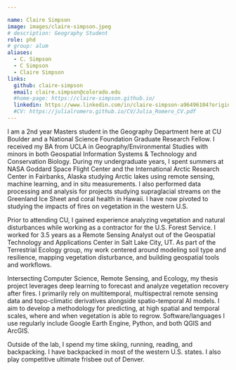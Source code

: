 ```yaml
---

name: Claire Simpson
image: images/claire-simpson.jpeg
# description: Geography Student
role: phd
# group: alum
aliases:
  - C. Simpson
  - C Simpson
  - Claire Simpson
links:
  github: claire-simpson
  email: claire.simpson@colorado.edu
  #home-page: https://claire-simpson.github.io/
  linkedin: https://www.linkedin.com/in/claire-simpson-a96496104?original_referer=https%3A%2F%2Fwww.google.com%2F
  #CV: https://julialromero.github.io/CV/Julia_Romero_CV.pdf
---
```


I am a 2nd year Masters student in the Geography Department here at CU Boulder and a National Science Foundation Graduate Research Fellow. I received my BA from UCLA in Geography/Environmental Studies with minors in both Geospatial Information Systems & Technology and Conservation Biology. During my undergraduate years, I spent summers at NASA Goddard Space Flight Center and the International Arctic Research Center in Fairbanks, Alaska studying Arctic lakes using remote sensing, machine learning, and in situ measurements. I also performed data processing and analysis for projects studying supraglacial streams on the Greenland Ice Sheet and coral health in Hawaii. I have now pivoted to studying the impacts of fires on vegetation in the western U.S. 

Prior to attending CU, I gained experience analyzing vegetation and natural disturbances while working as a contractor for the U.S. Forest Service. I worked for 3.5 years as a Remote Sensing Analyst out of the Geospatial Technology and Applications Center in Salt Lake City, UT. As part of the Terrestrial Ecology group, my work centered around modeling soil type and resilience, mapping vegetation disturbance, and building geospatial tools and workflows. 

Intersecting Computer Science, Remote Sensing, and Ecology, my thesis project leverages deep learning to forecast and analyze vegetation recovery after fires. I primarily rely on multitemporal, multispectral remote sensing data and topo-climatic derivatives alongside spatio-temporal AI models. I aim to develop a methodology for predicting, at high spatial and temporal scales, where and when vegetation is able to regrow. Software/languages I use regularly include Google Earth Engine, Python, and both QGIS and ArcGIS.

Outside of the lab, I spend my time skiing, running, reading, and backpacking. I have backpacked in most of the western U.S. states. I also play competitive ultimate frisbee out of Denver.
